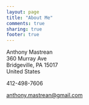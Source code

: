 ```yaml
---
layout: page
title: "About Me"
comments: true
sharing: true
footer: true
---
```


Anthony Mastrean  
360 Murray Ave  
Bridgeville, PA 15017  
United States  

412-498-7606

anthony.mastrean@gmail.com
